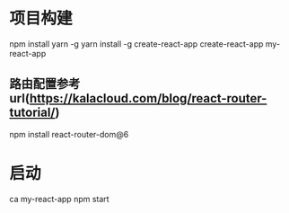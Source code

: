 # 项目构建
npm install yarn -g
yarn install -g create-react-app
create-react-app my-react-app
## 路由配置参考 url(https://kalacloud.com/blog/react-router-tutorial/)
npm install react-router-dom@6


# 启动 
ca my-react-app
npm start 